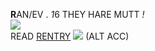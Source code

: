 <strong>R</strong>AN/EV . <i>1</i>6 THEY HARE MUTT <i>!</i> 
<br>
<img src="https://64.media.tumblr.com/538f20e35dac8c39733c873b91783494/tumblr_opx3s0XIXP1saxyy3o6_250.gif"><br>
READ <a href="https://rentry.co/candIeverse">RENTRY</a> <img src="https://xyz.crd.co/assets/images/gallery20/4164f1c5.gif?v=364e4a1e"> (ALT ACC)
